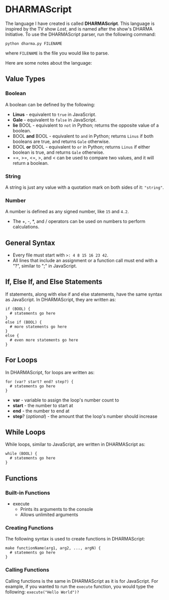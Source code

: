 # DHARMAScript

The language I have created is called **DHARMAScript**. This language is inspired by the TV show _Lost_, and is named after the show's DHARMA Initiative. To use the DHARMAScript parser, run the following command:

```
python dharma.py FILENAME
```

where `FILENAME` is the file you would like to parse.

Here are some notes about the language:

## Value Types

### Boolean

A boolean can be defined by the following:

- **Linus** - equivalent to `true` in JavaScript.
- **Gale** - equivalent to `false` in JavaScript.
- **lie** BOOL - equivalent to `not` in Python; returns the opposite value of a boolean.
- BOOL **and** BOOL - equivalent to `and` in Python; returns `Linus` if both booleans are true, and returns `Gale` otherwise.
- BOOL **or** BOOL - equivalent to `or` in Python; returns `Linus` if either boolean is true, and returns `Gale` otherwise.
- ==, >=, <=, >, and < can be used to compare two values, and it will return a boolean.

### String

A string is just any value with a quotation mark on both sides of it: `"string"`.

### Number

A number is defined as any signed number, like `15` and `4.2`.

- The +, -, \*, and / operators can be used on numbers to perform calculations.

## General Syntax

- Every file must start with `>: 4 8 15 16 23 42`.
- All lines that include an assignment or a function call must end with a "?", similar to ";" in JavaScript.

## If, Else If, and Else Statements

If statements, along with else if and else statements, have the same syntax as JavaScript. In DHARMAScript, they are written as:

```
if (BOOL) {
  # statements go here
}
else if (BOOL) {
  # more statements go here
}
else {
  # even more statements go here
}
```

## For Loops

In DHARMAScript, for loops are written as:

```
for (var? start? end? step?) {
  # statements go here
}
```

- **var** - variable to assign the loop's number count to
- **start** - the number to start at
- **end** - the number to end at
- **step**? (_optional_) - the amount that the loop's number should increase

## While Loops

While loops, similar to JavaScript, are written in DHARMAScript as:

```
while (BOOL) {
  # statements go here
}
```

## Functions

### Built-in Functions

- execute
  - Prints its arguments to the console
  - Allows unlimited arguments

### Creating Functions

The following syntax is used to create functions in DHARMAScript:

```
make functionName(arg1, arg2, ..., argN) {
  # statements go here
}
```

### Calling Functions

Calling functions is the same in DHARMAScript as it is for JavaScript. For example, if you wanted to run the `execute` function, you would type the following:
`execute("Hello World")?`
